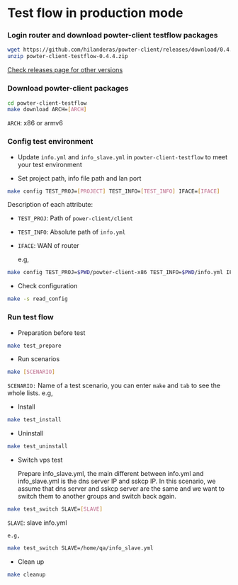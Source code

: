 # Test flow in production mode

###  Login router and download powter-client testflow packages
```bash
wget https://github.com/hilanderas/powter-client/releases/download/0.4.4/powter-client-testflow-0.4.4.zip
unzip powter-client-testflow-0.4.4.zip
```
[Check releases page for other versions](https://github.com/hilanderas/powter-client/releases)

### Download powter-client packages
```bash
cd powter-client-testflow
make download ARCH=[ARCH]
```
`ARCH`: x86 or armv6

### Config test environment
* Update `info.yml` and `info_slave.yml` in `powter-client-testflow` to meet your test environment

* Set project path, info file path and lan port 
```bash
make config TEST_PROJ=[PROJECT] TEST_INFO=[TEST_INFO] IFACE=[IFACE]
```
Description of each attribute:
* `TEST_PROJ`: Path of `power-client/client`
* `TEST_INFO`: Absolute path of `info.yml`
* `IFACE`: WAN of router

	e.g,
```bash
make config TEST_PROJ=$PWD/powter-client-x86 TEST_INFO=$PWD/info.yml IFACE=enp2s0
```

* Check configuration
```bash
make -s read_config
```

### Run test flow
* Preparation before test
```bash
make test_prepare
```

* Run scenarios
```bash
make [SCENARIO]
```
`SCENARIO:` Name of a test scenario, you can enter `make` and `tab` to see the whole lists.
	e.g,
* Install
```bash
make test_install
```

* Uninstall
```bash
make test_uninstall
```

* Switch vps test

	Prepare info_slave.yml, the main different between info.yml and info_slave.yml is the dns server IP and sskcp IP. In this scenario, we assume that dns server and sskcp server are the same and we want to switch them to another groups and switch back again.
```bash
make test_switch SLAVE=[SLAVE]
```
`SLAVE`: slave info.yml 

	e.g,
```bash
make test_switch SLAVE=/home/qa/info_slave.yml
```

* Clean up
```bash
make cleanup
```